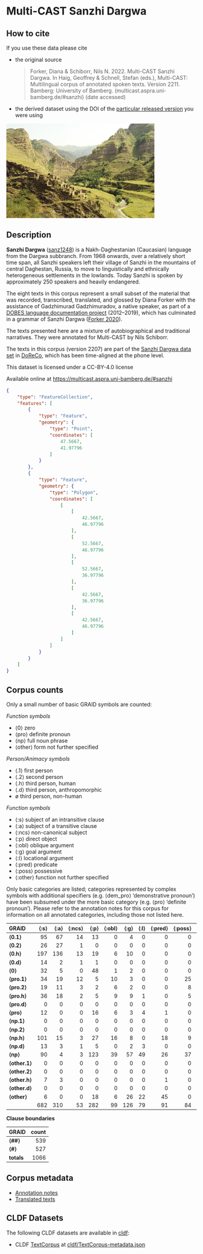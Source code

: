 # Multi-CAST Sanzhi Dargwa

## How to cite

If you use these data please cite
- the original source
  > Forker, Diana & Schiborr, Nils N. 2022. Multi-CAST Sanzhi Dargwa. In Haig, Geoffrey & Schnell, Stefan (eds.), Multi-CAST: Multilingual corpus of annotated spoken texts. Version 2211. Bamberg: University of Bamberg. (multicast.aspra.uni-bamberg.de/#sanzhi) (date accessed)
- the derived dataset using the DOI of the [particular released version](../../releases/) you were using

![](cldf/media/image.jpg)

## Description


**Sanzhi Dargwa** ([sanz1248](https://glottolog.org/resource/languoid/id/sanz1248)) is a Nakh-Daghestanian (Caucasian) language from the Dargwa subbranch. From 1968 onwards, over a relatively short time span, all Sanzhi speakers left their village of Sanzhi in the mountains of central Daghestan, Russia, to move to linguistically and ethnically heterogeneous settlements in the lowlands. Today Sanzhi is spoken by approximately 250 speakers and heavily endangered.

The eight texts in this corpus represent a small subset of the material that was recorded, transcribed, translated, and glossed by Diana Forker with the assistance of Gadzhimurad Gadzhimuradov, a native speaker, as part of a [DOBES language documentation project](http://dobes.mpi.nl/projects/shiri_sanzhi/) (2012–2019), which has culminated in a grammar of Sanzhi Dargwa ([Forker 2020](Source#cldf:forker2020)).

The texts presented here are a mixture of autobiographical and traditional narratives. They were annotated for Multi-CAST by Nils Schiborr.

The texts in this corpus (version 2207) are part of the [Sanzhi Dargwa data set](https://doreco.huma-num.fr/languages/sanz1248) in [DoReCo](https://doreco.huma-num.fr/), which has been time-aligned at the phone level.

This dataset is licensed under a CC-BY-4.0 license

Available online at https://multicast.aspra.uni-bamberg.de/#sanzhi


```geojson
{
    "type": "FeatureCollection",
    "features": [
        {
            "type": "Feature",
            "geometry": {
                "type": "Point",
                "coordinates": [
                    47.5667,
                    41.97796
                ]
            }
        },
        {
            "type": "Feature",
            "geometry": {
                "type": "Polygon",
                "coordinates": [
                    [
                        [
                            42.5667,
                            46.97796
                        ],
                        [
                            52.5667,
                            46.97796
                        ],
                        [
                            52.5667,
                            36.97796
                        ],
                        [
                            42.5667,
                            36.97796
                        ],
                        [
                            42.5667,
                            46.97796
                        ]
                    ]
                ]
            }
        }
    ]
}
```



## Corpus counts

Only a small number of basic GRAID symbols are counted:

*Function symbols*
- ⟨0⟩ zero
- ⟨pro⟩ definite pronoun
- ⟨np⟩ full noun phrase
- ⟨other⟩ form not further specified

*Person/Animacy symbols*
- ⟨.1⟩ first person
- ⟨.2⟩ second person
- ⟨.h⟩ third person, human
- ⟨.d⟩ third person, anthropomorphic
- ø third person, non-human

*Function symbols*
- ⟨:s⟩ subject of an intransitive clause
- ⟨:a⟩ subject of a transitive clause
- ⟨:ncs⟩ non-canonical subject
- ⟨:p⟩ direct object
- ⟨:obl⟩ oblique argument
- ⟨:g⟩ goal argument
- ⟨:l⟩ locational argument
- ⟨:pred⟩ predicate
- ⟨:poss⟩ possessive
- ⟨:other⟩ function not further specified

Only basic categories are listed; categories represented by complex symbols with additional
specifiers (e.g. ⟨dem_pro⟩ ‘demonstrative pronoun’) have been subsumed under the more basic
category (e.g. ⟨pro⟩ ‘definite pronoun’). Please refer to the annotation notes for this corpus for
information on all annotated categories, including those not listed here.

| GRAID | ⟨:s⟩ | ⟨:a⟩ | ⟨:ncs⟩ | ⟨:p⟩ | ⟨:obl⟩ | ⟨:g⟩ | ⟨:l⟩ | ⟨:pred⟩ | ⟨:poss⟩ | ⟨:other⟩ | totals |
|:--------------|-------:|-------:|---------:|-------:|---------:|-------:|-------:|----------:|----------:|-----------:|---------:|
| **⟨0.1⟩** | 95 | 67 | 14 | 13 | 0 | 4 | 0 | 0 | 0 | 0 | 193 |
| **⟨0.2⟩** | 26 | 27 | 1 | 0 | 0 | 0 | 0 | 0 | 0 | 0 | 54 |
| **⟨0.h⟩** | 197 | 136 | 13 | 19 | 6 | 10 | 0 | 0 | 0 | 0 | 381 |
| **⟨0.d⟩** | 14 | 2 | 1 | 1 | 0 | 0 | 0 | 0 | 0 | 0 | 18 |
| **⟨0⟩** | 32 | 5 | 0 | 48 | 1 | 2 | 0 | 0 | 0 | 2 | 90 |
| **⟨pro.1⟩** | 34 | 19 | 12 | 5 | 10 | 3 | 0 | 0 | 25 | 1 | 109 |
| **⟨pro.2⟩** | 19 | 11 | 3 | 2 | 6 | 2 | 0 | 0 | 8 | 1 | 52 |
| **⟨pro.h⟩** | 36 | 18 | 2 | 5 | 9 | 9 | 1 | 0 | 5 | 2 | 87 |
| **⟨pro.d⟩** | 0 | 0 | 0 | 0 | 0 | 0 | 0 | 0 | 0 | 0 | 0 |
| **⟨pro⟩** | 12 | 0 | 0 | 16 | 6 | 3 | 4 | 1 | 0 | 7 | 49 |
| **⟨np.1⟩** | 0 | 0 | 0 | 0 | 0 | 0 | 0 | 0 | 0 | 0 | 0 |
| **⟨np.2⟩** | 0 | 0 | 0 | 0 | 0 | 0 | 0 | 0 | 0 | 0 | 0 |
| **⟨np.h⟩** | 101 | 15 | 3 | 27 | 16 | 8 | 0 | 18 | 9 | 8 | 205 |
| **⟨np.d⟩** | 13 | 3 | 1 | 5 | 0 | 2 | 3 | 0 | 0 | 0 | 27 |
| **⟨np⟩** | 90 | 4 | 3 | 123 | 39 | 57 | 49 | 26 | 37 | 84 | 512 |
| **⟨other.1⟩** | 0 | 0 | 0 | 0 | 0 | 0 | 0 | 0 | 0 | 0 | 0 |
| **⟨other.2⟩** | 0 | 0 | 0 | 0 | 0 | 0 | 0 | 0 | 0 | 0 | 0 |
| **⟨other.h⟩** | 7 | 3 | 0 | 0 | 0 | 0 | 0 | 1 | 0 | 0 | 11 |
| **⟨other.d⟩** | 0 | 0 | 0 | 0 | 0 | 0 | 0 | 0 | 0 | 0 | 0 |
| **⟨other⟩** | 6 | 0 | 0 | 18 | 6 | 26 | 22 | 45 | 0 | 0 | 123 |
| | 682 | 310 | 53 | 282 | 99 | 126 | 79 | 91 | 84 | 105 | 1911 |


**Clause boundaries**

| GRAID | count |
|:-----------|--------:|
| **⟨##⟩** | 539 |
| **⟨#⟩** | 527 |
| **totals** | 1066 |



## Corpus metadata

- [Annotation notes](cldf/media/annotation-notes.pdf)
- [Translated texts](cldf/media/translated-texts.pdf)


## CLDF Datasets

The following CLDF datasets are available in [cldf](cldf):

- CLDF [TextCorpus](https://github.com/cldf/cldf/tree/master/modules/TextCorpus) at [cldf/TextCorpus-metadata.json](cldf/TextCorpus-metadata.json)